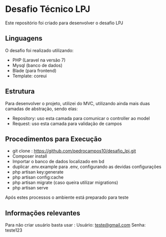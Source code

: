# Desafio Técnico LPJ
Este repositório foi criado para desenvolver o desafio LPJ
## Linguagens
O desafio foi realizado utilizando:
- PHP (Laravel na versão 7)
- Mysql (banco de dados)
- Blade (para frontend)
- Template: coreui
## Estrutura 
Para desenvolver o projeto, utilizei do MVC, utilizando ainda mais duas camadas de abstração, sendo elas:
- Repository: uso esta camada para comunicar o controller ao model
- Request: uso esta camada para validação de campos

## Procedimentos para Execução
- git clone : https://github.com/pedrocampos10/desafio_lpj.git
- Composer install 
- Importar o banco de dados localizado em bd
- duplicar .env.example para .env, configurando as devidas configurações
- php artisan key:generate
- php artisan config:cache
- php artisan migrate (caso queira utilizar migrations)
- php artisan serve

Após estes processos o ambiente está preparado para teste

## Informações relevantes
Para não criar usuário basta usar :
Usuário: teste@gmail.com
Senha: teste123